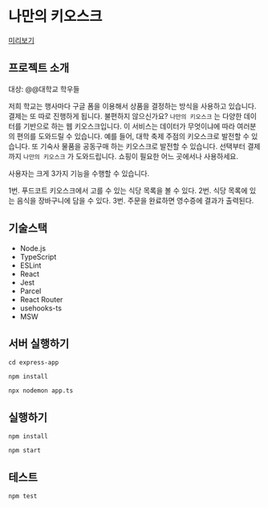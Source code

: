 # 나만의 키오스크

[미리보기](/img.png)

## 프로젝트 소개

대상: @@대학교 학우들

저희 학교는 행사마다 구글 폼을 이용해서 상품을 결정하는 방식을 사용하고 있습니다. 결제는 또 따로 진행하게 됩니다. 불편하지 않으신가요?
`나만의 키오스크` 는 다양한 데이터를 기반으로 하는 웹 키오스크입니다. 이 서비스는 데이터가 무엇이냐에 따라 여러분의 편의를 도와드릴 수 있습니다. 예를 들어, 대학 축제 주점의 키오스크로 발전할 수 있습니다. 또 기숙사 물품을 공동구매 하는 키오스크로 발전할 수 있습니다. 선택부터 결제까지 `나만의 키오스크` 가 도와드립니다. 쇼핑이 필요한 어느 곳에서나 사용하세요.

사용자는 크게 3가지 기능을 수행할 수 있습니다.

1번. 푸드코트 키오스크에서 고를 수 있는 식당 목록을 볼 수 있다.
2번. 식당 목록에 있는 음식을 장바구니에 담을 수 있다.
3번. 주문을 완료하면 영수증에 결과가 출력된다.

## 기술스택

- Node.js
- TypeScript
- ESLint
- React
- Jest
- Parcel
- React Router
- usehooks-ts
- MSW

## 서버 실행하기

```shell
cd express-app

npm install

npx nodemon app.ts
```

## 실행하기

```shell
npm install

npm start
```

## 테스트

```shell
npm test
```
